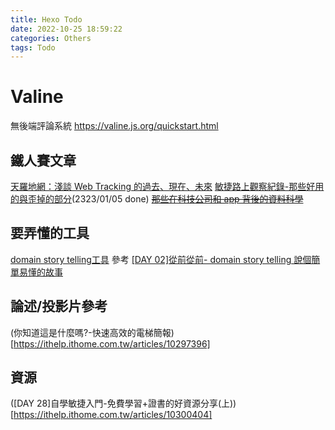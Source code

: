 ```yaml
---
title: Hexo Todo
date: 2022-10-25 18:59:22
categories: Others
tags: Todo
---
```


# Valine
無後端評論系統
https://valine.js.org/quickstart.html

## 鐵人賽文章
[天羅地網：淺談 Web Tracking 的過去、現在、未來](https://ithelp.ithome.com.tw/articles/10290760)
[敏捷路上觀察紀錄-那些好用的與歪掉的部分](https://ithelp.ithome.com.tw/articles/10287256)(2323/01/05 done)
[~~那些在科技公司和 app 背後的資料科學~~](https://ithelp.ithome.com.tw/articles/10289786)

## 要弄懂的工具
[domain story telling工具](https://egon.io/app/)
參考 [[DAY 02]從前從前- domain story telling 說個簡單易懂的故事](https://ithelp.ithome.com.tw/articles/10287490)

## 論述/投影片參考
(你知道這是什麼嗎?-快速高效的電梯簡報)[https://ithelp.ithome.com.tw/articles/10297396]

## 資源
([DAY 28]自學敏捷入門-免費學習+證書的好資源分享(上))[https://ithelp.ithome.com.tw/articles/10300404]